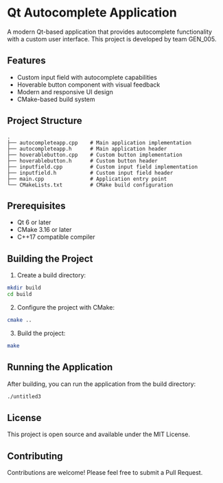 # Qt Autocomplete Application

A modern Qt-based application that provides autocomplete functionality with a custom user interface. This project is developed by team GEN_005.

## Features

- Custom input field with autocomplete capabilities
- Hoverable button component with visual feedback
- Modern and responsive UI design
- CMake-based build system

## Project Structure

```
.
├── autocompleteapp.cpp    # Main application implementation
├── autocompleteapp.h      # Main application header
├── hoverablebutton.cpp    # Custom button implementation
├── hoverablebutton.h      # Custom button header
├── inputfield.cpp         # Custom input field implementation
├── inputfield.h           # Custom input field header
├── main.cpp               # Application entry point
└── CMakeLists.txt         # CMake build configuration
```

## Prerequisites

- Qt 6 or later
- CMake 3.16 or later
- C++17 compatible compiler

## Building the Project

1. Create a build directory:
```bash
mkdir build
cd build
```

2. Configure the project with CMake:
```bash
cmake ..
```

3. Build the project:
```bash
make
```

## Running the Application

After building, you can run the application from the build directory:
```bash
./untitled3
```

## License

This project is open source and available under the MIT License.

## Contributing

Contributions are welcome! Please feel free to submit a Pull Request.
